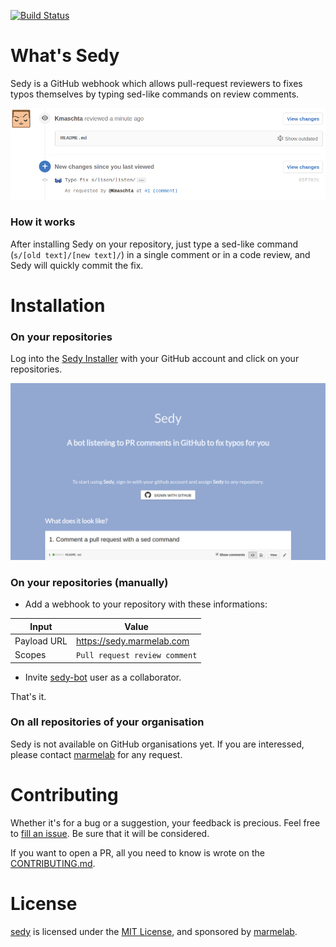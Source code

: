 [![Build Status](https://travis-ci.org/marmelab/sedy.svg?branch=master)](https://travis-ci.org/marmelab/sedy)

# What's Sedy
Sedy is a GitHub webhook which allows pull-request reviewers to fixes typos themselves by typing sed-like commands on review comments.

![commit example](./.github/sedy_commit_example.png)

### How it works
After installing Sedy on your repository, just type a sed-like command (`s/[old text]/[new text]/`) in a single comment or in a code review, and Sedy will quickly commit the fix.


# Installation

### On your repositories
Log into the [Sedy Installer](https://marmelab.com/sedy/) with your GitHub account and click on your repositories.

[![Sedy Instaler](./.github/sedy_homepage.png)](https://marmelab.com/sedy/)

### On your repositories (manually)

- Add a webhook to your repository with these informations:

| Input     | Value                          |
|-----------|--------------------------------|
|Payload URL| https://sedy.marmelab.com      |
|Scopes     | `Pull request review comment`  |

- Invite [sedy-bot](https://github.com/sedy-bot) user as a collaborator.

That's it.

### On all repositories of your organisation
Sedy is not available on GitHub organisations yet.
If you are interessed, please contact [marmelab](https://marmelab.com) for any request.

# Contributing
Whether it's for a bug or a suggestion, your feedback is precious. Feel free to [fill an issue](https://github.com/marmelab/sedy/issues/new). Be sure that it will be considered.

If you want to open a PR, all you need to know is wrote on the [CONTRIBUTING.md](./CONTRIBUTING.md).

# License
[sedy](https://marmelab.com/sedy/) is licensed under the [MIT License](./LICENSE), and sponsored by [marmelab](https://marmelab.com).
